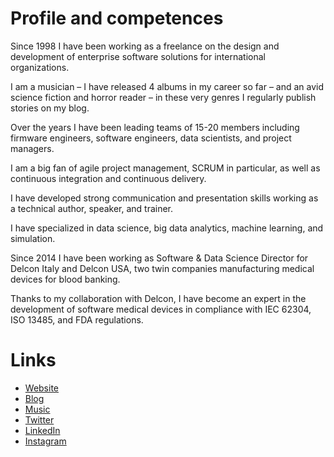 # Profile and competences

Since 1998 I have been working as a freelance on the design and development of enterprise software solutions for international organizations.

I am a musician – I have released 4 albums in my career so far – and an avid science fiction and horror reader – in these very genres I regularly publish stories on my blog.

Over the years I have been leading teams of 15-20 members including firmware engineers, software engineers, data scientists, and project managers.

I am a big fan of agile project management, SCRUM in particular, as well as continuous integration and continuous delivery.

I have developed strong communication and presentation skills working as a technical author, speaker, and trainer.

I have specialized in data science, big data analytics, machine learning, and simulation.

Since 2014 I have been working as Software & Data Science Director for Delcon Italy and Delcon USA, two twin companies manufacturing medical devices for blood banking.

Thanks to my collaboration with Delcon, I have become an expert in the development of software medical devices in compliance with IEC 62304, ISO 13485, and FDA regulations.

# Links

* [Website](https://fabioscagliola.com)
* [Blog](https://blog.fabioscagliola.com)
* [Music](https://nothence.com)
* [Twitter](https://twitter.com/fabioscagliola)
* [LinkedIn](https://linkedin.com/in/fabioscagliola)
* [Instagram](https://instagram.com/fabioscagliola)

